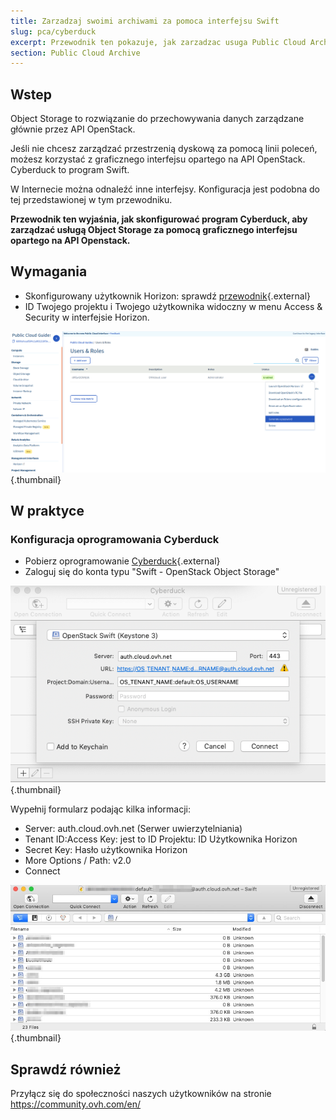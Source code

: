 ```yaml
---
title: Zarzadzaj swoimi archiwami za pomoca interfejsu Swift
slug: pca/cyberduck
excerpt: Przewodnik ten pokazuje, jak zarzadzac usuga Public Cloud Archive.
section: Public Cloud Archive
---
```



## Wstep

Object Storage to rozwiązanie do przechowywania danych zarządzane głównie przez API OpenStack.

Jeśli nie chcesz zarządzać przestrzenią dyskową za pomocą linii poleceń, możesz korzystać z graficznego interfejsu opartego na API OpenStack. Cyberduck to program Swift.

W Internecie można odnaleźć inne interfejsy. Konfiguracja jest podobna do tej przedstawionej w tym przewodniku.

**Przewodnik ten wyjaśnia, jak skonfigurować program Cyberduck, aby zarządzać usługą Object Storage za pomocą graficznego interfejsu opartego na API Openstack.**


## Wymagania

- Skonfigurowany użytkownik Horizon:  sprawdź [przewodnik](https://docs.ovh.com/pl/public-cloud/tworzenie_dostepu_do_interfejsu_horizon/){.external}
- ID Twojego projektu i Twojego użytkownika widoczny w menu Access & Security w interfejsie Horizon.


![projet](images/project.png){.thumbnail}

## W praktyce

### Konfiguracja oprogramowania Cyberduck

- Pobierz oprogramowanie [Cyberduck](https://cyberduck.io/){.external}
- Zaloguj się do konta typu  "Swift - OpenStack Object Storage"


![configuration](images/Cyberduck.png){.thumbnail}

Wypełnij formularz podając kilka informacji:

- Server: auth.cloud.ovh.net (Serwer uwierzytelniania)
- Tenant ID:Access Key: jest to ID Projektu: ID Użytkownika Horizon
- Secret Key: Hasło użytkownika Horizon
- More Options / Path: v2.0
- Connect


![connexion](images/img_2756.jpg){.thumbnail}

## Sprawdź również

Przyłącz się do społeczności naszych użytkowników na stronie <https://community.ovh.com/en/>
